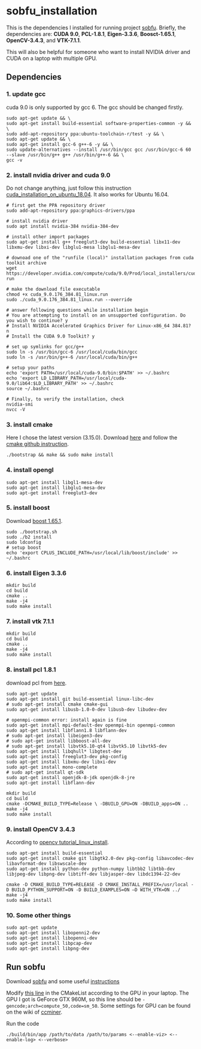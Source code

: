 # sobfu_installation
This is the dependencies I installed for running project [sobfu](<https://github.com/dgrzech/sobfu>). Briefly, the dependencies are: **CUDA 9.0**, **PCL-1.8.1**,  **Eigen-3.3.6**, **Boosct-1.65.1**, **OpenCV-3.4.3**, and **VTK-7.1.1**. 

This will also be helpful for someone who want to install NVIDIA driver and CUDA on a laptop with multiple GPU.

## Dependencies
### 1. update gcc
cuda 9.0 is only supported by gcc 6. The gcc should be changed firstly.
```shell
sudo apt-get update && \
sudo apt-get install build-essential software-properties-common -y && \
sudo add-apt-repository ppa:ubuntu-toolchain-r/test -y && \
sudo apt-get update && \
sudo apt-get install gcc-6 g++-6 -y && \
sudo update-alternatives --install /usr/bin/gcc gcc /usr/bin/gcc-6 60 --slave /usr/bin/g++ g++ /usr/bin/g++-6 && \
gcc -v
```

### 2. install nvidia driver and cuda 9.0
Do not change anything, just follow this instruction [cuda_installation_on_ubuntu_18.04](<https://gist.github.com/Mahedi-61/2a2f1579d4271717d421065168ce6a73>). It also works for Ubuntu 16.04.
```shell
# first get the PPA repository driver
sudo add-apt-repository ppa:graphics-drivers/ppa

# install nvidia driver 
sudo apt install nvidia-384 nvidia-384-dev

# install other import packages
sudo apt-get install g++ freeglut3-dev build-essential libx11-dev libxmu-dev libxi-dev libglu1-mesa libglu1-mesa-dev

# downoad one of the "runfile (local)" installation packages from cuda toolkit archive 
wget https://developer.nvidia.com/compute/cuda/9.0/Prod/local_installers/cuda_9.0.176_384.81_linux-run

# make the download file executable
chmod +x cuda_9.0.176_384.81_linux.run 
sudo ./cuda_9.0.176_384.81_linux.run --override

# answer following questions while installation begin
# You are attempting to install on an unsupported configuration. Do you wish to continue? y
# Install NVIDIA Accelerated Graphics Driver for Linux-x86_64 384.81? n
# Install the CUDA 9.0 Toolkit? y

# set up symlinks for gcc/g++
sudo ln -s /usr/bin/gcc-6 /usr/local/cuda/bin/gcc
sudo ln -s /usr/bin/g++-6 /usr/local/cuda/bin/g++

# setup your paths
echo 'export PATH=/usr/local/cuda-9.0/bin:$PATH' >> ~/.bashrc
echo 'export LD_LIBRARY_PATH=/usr/local/cuda-9.0/lib64:$LD_LIBRARY_PATH' >> ~/.bashrc
source ~/.bashrc

# Finally, to verify the installation, check
nvidia-smi
nvcc -V
```


### 3. install cmake
Here I chose the latest version (3.15.0). Download [here](<https://cmake.org/download/>) and follow the [cmake github instruction](<https://github.com/Kitware/CMake>). 
```shell
./bootstrap && make && sudo make install
```

### 4. install opengl
```shell
sudo apt-get install libgl1-mesa-dev
sudo apt-get install libglu1-mesa-dev
sudo apt-get install freeglut3-dev
```

### 5. install boost

Download [boost 1.65.1](<https://www.boost.org/users/history/version_1_65_1.html>).

```shell
sudo ./bootstrap.sh
sudo ./b2 install
sudo ldconfig
# setup boost
echo 'export CPLUS_INCLUDE_PATH=/usr/local/lib/boost/include' >> ~/.bashrc
```

### 6. install Eigen 3.3.6
```shell
mkdir build
cd build
cmake ..
make -j4
sudo make install
```

### 7. install vtk 7.1.1
```shell
mkdir build
cd build
cmake ..
make -j4
sudo make install
```

### 8. install pcl 1.8.1
download pcl from [here](<https://github.com/PointCloudLibrary/pcl/releases/tag/pcl-1.8.1>). 
```shell
sudo apt-get update  
sudo apt-get install git build-essential linux-libc-dev
# sudo apt-get install cmake cmake-gui
sudo apt-get install libusb-1.0-0-dev libusb-dev libudev-dev

# openmpi-common error: install again is fine
sudo apt-get install mpi-default-dev openmpi-bin openmpi-common 
sudo apt-get install libflann1.8 libflann-dev
# sudo apt-get install libeigen3-dev 
# sudo apt-get install libboost-all-dev
# sudo apt-get install libvtk5.10-qt4 libvtk5.10 libvtk5-dev
sudo apt-get install libqhull* libgtest-dev
sudo apt-get install freeglut3-dev pkg-config
sudo apt-get install libxmu-dev libxi-dev
sudo apt-get install mono-complete
# sudo apt-get install qt-sdk 
sudo apt-get install openjdk-8-jdk openjdk-8-jre
sudo apt-get install libflann-dev

mkdir build 
cd build
cmake -DCMAKE_BUILD_TYPE=Release \ -DBUILD_GPU=ON -DBUILD_apps=ON ..
make -j4
sudo make install
```

### 9. install OpenCV 3.4.3
According to [opencv tutorial_linux_install](<https://docs.opencv.org/3.4.3/d7/d9f/tutorial_linux_install.html>). 
```shell
sudo apt-get install build-essential
sudo apt-get install cmake git libgtk2.0-dev pkg-config libavcodec-dev libavformat-dev libswscale-dev
sudo apt-get install python-dev python-numpy libtbb2 libtbb-dev libjpeg-dev libpng-dev libtiff-dev libjasper-dev libdc1394-22-dev

cmake -D CMAKE_BUILD_TYPE=RELEASE -D CMAKE_INSTALL_PREFIX=/usr/local -D BUILD_PYTHON_SUPPORT=ON -D BUILD_EXAMPLES=ON –D WITH_VTK=ON ../
make -j4
sudo make install
```

### 10. Some other things
```shell
sudo apt-get update
sudo apt-get install libopenni2-dev
sudo apt-get install libopenni-dev
sudo apt-get install libpcap-dev
sudo apt-get install libpng-dev
```

## Run sobfu
Download [sobfu](<https://github.com/dgrzech/sobfu>) and some useful [instructions](<https://github.com/dgrzech/sobfu/issues/3>)

Modify [this line](<https://github.com/dgrzech/sobfu/blob/master/CMakeLists.txt#L41>) in the CMakeList according to the GPU in your laptop. The GPU I got is GeForce GTX 960M, so this line should be `-gencode;arch=compute_50,code=sm_50`. Some settings for GPU can be found on the wiki of [ccminer](<https://github.com/tpruvot/ccminer/wiki/Compatibility>). 

Run the code
```shell
./build/bin/app /path/to/data /path/to/params <--enable-viz> <--enable-log> <--verbose>
```
